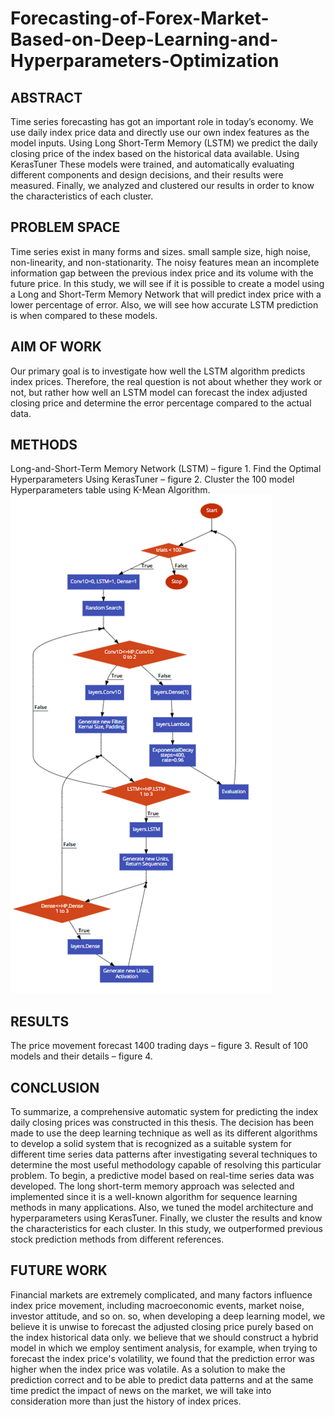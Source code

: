 # Forecasting-of-Forex-Market-Based-on-Deep-Learning-and-Hyperparameters-Optimization

## ABSTRACT
Time series forecasting has got an important role in today’s economy. We use daily index price data and directly use our own index features as the model inputs. Using Long Short-Term Memory (LSTM) we predict the daily closing price of the index based on the historical data available. Using KerasTuner These models were trained, and automatically evaluating different components and design decisions, and their results were measured. Finally, we analyzed and clustered our results in order to know the characteristics of each cluster.

## PROBLEM SPACE
Time series exist in many forms and sizes. small sample size, high noise, non-linearity, and non-stationarity. The noisy features mean an incomplete information gap between the previous index price and its volume with the future price. 
In this study, we will see if it is possible to create a model using a Long and Short-Term Memory Network that will predict index price with a lower percentage of error. Also, we will see how accurate LSTM prediction is when compared to these models. 

## AIM OF WORK
Our primary goal is to investigate how well the LSTM algorithm predicts index prices. Therefore, the real question is not about whether they work or not, but rather how well an LSTM model can forecast the index adjusted closing price and determine the error percentage compared to the actual data.  

## METHODS
Long-and-Short-Term Memory Network (LSTM) – figure 1.
Find the Optimal Hyperparameters Using KerasTuner – figure 2.
Cluster the 100 model Hyperparameters table using K-Mean Algorithm.
![System Overview](https://github.com/AhmedIssa11/Forecasting-of-Forex-Market-Based-on-Deep-Learning-and-Hyperparameters-Optimization/blob/main/image.png)


## RESULTS
The price movement forecast 1400 trading days – figure 3.
Result of 100 models and their details – figure 4.

## CONCLUSION
To summarize, a comprehensive automatic system for predicting the index daily closing prices was constructed in this thesis. The decision has been made to use the deep learning technique as well as its different algorithms to develop a solid system that is recognized as a suitable system for different time series data patterns after investigating several techniques to determine the most useful methodology capable of resolving this particular problem. To begin, a predictive model based on real-time series data was developed. The long short-term memory approach was selected and implemented since it is a well-known algorithm for sequence learning methods in many applications. Also, we tuned the model architecture and hyperparameters using KerasTuner. Finally, we cluster the results and know the characteristics for each cluster. In this study, we outperformed previous stock prediction methods from different references. 

## FUTURE WORK
Financial markets are extremely complicated, and many factors influence index price movement, including macroeconomic events, market noise, investor attitude, and so on. so, when developing a deep learning model, we believe it is unwise to forecast the adjusted closing price purely based on the index historical data only. we believe that we should construct a hybrid model in which we employ sentiment analysis, for example, when trying to forecast the index price's volatility, we found that the prediction error was higher when the index price was volatile. As a solution to make the prediction correct and to be able to predict data patterns and at the same time predict the impact of news on the market, we will take into consideration more than just the history of index prices.




  









